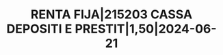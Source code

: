 ---
layout: asset
title: RENTA FIJA|215203 CASSA DEPOSITI E PRESTIT|1,50|2024-06-21
isin: IT0005273567
---